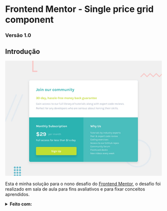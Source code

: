 # **Frontend Mentor - Single price grid component**

### Versão 1.0

## Introdução

![Preview](/design/desktop-preview.jpg)

 Esta é minha solução para o nono desafio do [Frontend Mentor](https://www.frontendmentor.io/challenges/single-price-grid-component-5ce41129d0ff452fec5abbbc), o desafio foi realizado em sala de aula para fins avaliativos e para fixar conceitos aprendidos.

 <Details>
    <Summary>
        <b> Feito com: </b>
    </Summary>
    <ul>
        <li> Semantic HTML5 markup </li>
        <li> Grid </li>
        <li> Flexbox </li>
        <li>Responsive Design </li>
    <ol>
 </Details>